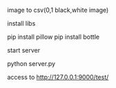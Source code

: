 image to csv(0,1 black,white image)

install libs

pip install pillow
pip install bottle

start server

python server.py

access to http://127.0.0.1:9000/test/

